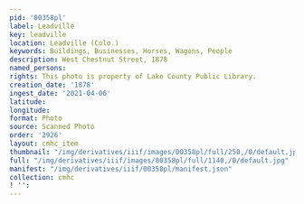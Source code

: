 ```yaml
---
pid: '00358pl'
label: Leadville
key: leadville
location: Leadville (Colo.)
keywords: Buildings, Businesses, Horses, Wagons, People
description: West Chestnut Street, 1878
named_persons: 
rights: This photo is property of Lake County Public Library.
creation_date: '1878'
ingest_date: '2021-04-06'
latitude: 
longitude: 
format: Photo
source: Scanned Photo
order: '2926'
layout: cmhc_item
thumbnail: "/img/derivatives/iiif/images/00358pl/full/250,/0/default.jpg"
full: "/img/derivatives/iiif/images/00358pl/full/1140,/0/default.jpg"
manifest: "/img/derivatives/iiif/00358pl/manifest.json"
collection: cmhc
! '': 
---
```

